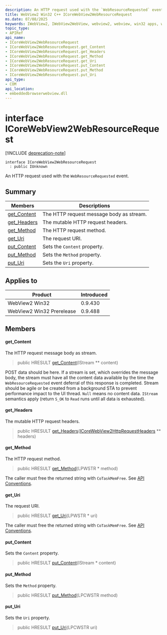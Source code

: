```yaml
---
description: An HTTP request used with the `WebResourceRequested` event.
title: WebView2 Win32 C++ ICoreWebView2WebResourceRequest
ms.date: 07/08/2025
keywords: IWebView2, IWebView2WebView, webview2, webview, win32 apps, win32, edge, ICoreWebView2, ICoreWebView2Controller, browser control, edge html, ICoreWebView2WebResourceRequest
topic_type: 
- APIRef
api_name:
- ICoreWebView2WebResourceRequest
- ICoreWebView2WebResourceRequest.get_Content
- ICoreWebView2WebResourceRequest.get_Headers
- ICoreWebView2WebResourceRequest.get_Method
- ICoreWebView2WebResourceRequest.get_Uri
- ICoreWebView2WebResourceRequest.put_Content
- ICoreWebView2WebResourceRequest.put_Method
- ICoreWebView2WebResourceRequest.put_Uri
api_type:
- COM
api_location:
- embeddedbrowserwebview.dll
---
```


# interface ICoreWebView2WebResourceRequest

[!INCLUDE [deprecation-note](../includes/deprecation-note.md)]

```
interface ICoreWebView2WebResourceRequest
  : public IUnknown
```

An HTTP request used with the `WebResourceRequested` event.

## Summary

 Members                        | Descriptions
--------------------------------|---------------------------------------------
[get_Content](#get_content) | The HTTP request message body as stream.
[get_Headers](#get_headers) | The mutable HTTP request headers.
[get_Method](#get_method) | The HTTP request method.
[get_Uri](#get_uri) | The request URI.
[put_Content](#put_content) | Sets the `Content` property.
[put_Method](#put_method) | Sets the `Method` property.
[put_Uri](#put_uri) | Sets the `Uri` property.

## Applies to

Product                         | Introduced
--------------------------------|---------------------------------------------
WebView2 Win32            |    0.9.430
WebView2 Win32 Prerelease |    0.9.488

## Members

#### get_Content

The HTTP request message body as stream.

> public HRESULT [get_Content](#get_content)(IStream ** content)

POST data should be here. If a stream is set, which overrides the message body, the stream must have all the content data available by the time the `WebResourceRequested` event deferral of this response is completed. Stream should be agile or be created from a background STA to prevent performance impact to the UI thread. `Null` means no content data. `IStream` semantics apply (return `S_OK` to `Read` runs until all data is exhausted).

#### get_Headers

The mutable HTTP request headers.

> public HRESULT [get_Headers](#get_headers)([ICoreWebView2HttpRequestHeaders](icorewebview2httprequestheaders.md#icorewebview2httprequestheaders) ** headers)

#### get_Method

The HTTP request method.

> public HRESULT [get_Method](#get_method)(LPWSTR * method)

The caller must free the returned string with `CoTaskMemFree`. See [API Conventions](/microsoft-edge/webview2/concepts/win32-api-conventions#strings).

#### get_Uri

The request URI.

> public HRESULT [get_Uri](#get_uri)(LPWSTR * uri)

The caller must free the returned string with `CoTaskMemFree`. See [API Conventions](/microsoft-edge/webview2/concepts/win32-api-conventions#strings).

#### put_Content

Sets the `Content` property.

> public HRESULT [put_Content](#put_content)(IStream * content)

#### put_Method

Sets the `Method` property.

> public HRESULT [put_Method](#put_method)(LPCWSTR method)

#### put_Uri

Sets the `Uri` property.

> public HRESULT [put_Uri](#put_uri)(LPCWSTR uri)


